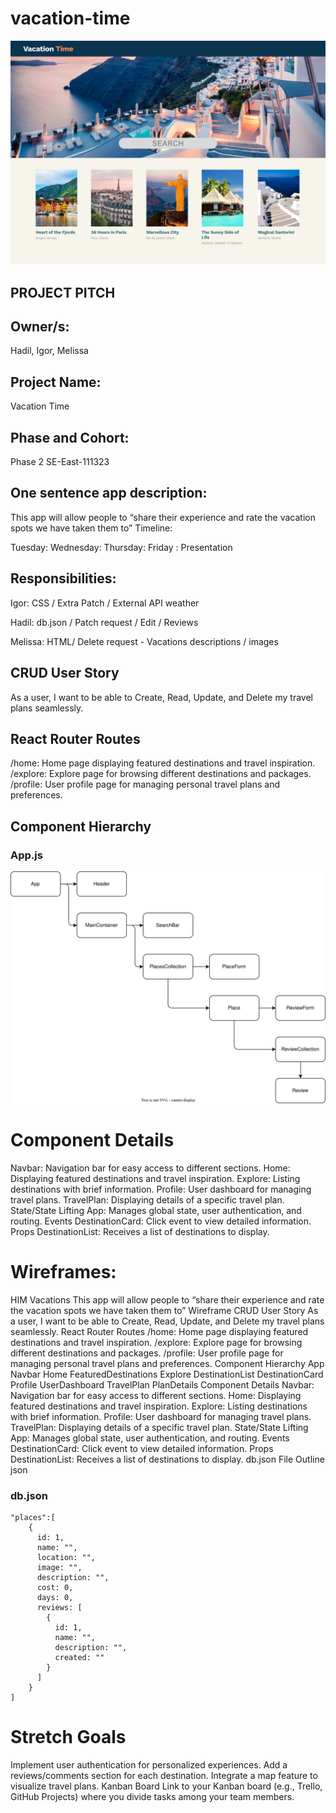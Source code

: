 # vacation-time

![demo](./image.webp)


## PROJECT PITCH


## Owner/s:
Hadil, Igor, Melissa

## Project Name:
Vacation Time  

## Phase and Cohort:
Phase 2 SE-East-111323

## One sentence app description:
This app will allow people to “share their experience and rate the vacation spots we have taken them to”
Timeline:

Tuesday:
Wednesday:
Thursday:
Friday : Presentation

## Responsibilities:


Igor: CSS / Extra Patch / External API weather 

Hadil: db.json / Patch request / Edit / Reviews 

Melissa: HTML/ Delete request - Vacations descriptions / images 

## CRUD User Story
As a user, I want to be able to Create, Read, Update, and Delete my travel plans seamlessly.


## React Router Routes
/home: Home page displaying featured destinations and travel inspiration.
/explore: Explore page for browsing different destinations and packages.
/profile: User profile page for managing personal travel plans and preferences.


## Component Hierarchy

### App.js

<!-- ![demo](./drawio.png) -->
![demo](./diagram.svg)

# Component Details
Navbar: Navigation bar for easy access to different sections.
Home: Displaying featured destinations and travel inspiration.
Explore: Listing destinations with brief information.
Profile: User dashboard for managing travel plans.
TravelPlan: Displaying details of a specific travel plan.
State/State Lifting
App: Manages global state, user authentication, and routing.
Events
DestinationCard: Click event to view detailed information.
Props
DestinationList: Receives a list of destinations to display.







# Wireframes: 

HIM Vacations 
This app will allow people to “share their experience and rate the vacation spots we have taken them to”
Wireframe
CRUD User Story
As a user, I want to be able to Create, Read, Update, and Delete my travel plans seamlessly.
React Router Routes
/home: Home page displaying featured destinations and travel inspiration.
/explore: Explore page for browsing different destinations and packages.
/profile: User profile page for managing personal travel plans and preferences.
Component Hierarchy
App
Navbar
Home
FeaturedDestinations
Explore
DestinationList
DestinationCard
Profile
UserDashboard
TravelPlan
PlanDetails
Component Details
Navbar: Navigation bar for easy access to different sections.
Home: Displaying featured destinations and travel inspiration.
Explore: Listing destinations with brief information.
Profile: User dashboard for managing travel plans.
TravelPlan: Displaying details of a specific travel plan.
State/State Lifting
App: Manages global state, user authentication, and routing.
Events
DestinationCard: Click event to view detailed information.
Props
DestinationList: Receives a list of destinations to display.
db.json File Outline json


### db.json
```
"plaсes":[
    {
      id: 1,
      name: "",
      location: "",
      image: "",
      description: "",
      cost: 0,
      days: 0,
      reviews: [
        {
          id: 1,
          name: "",
          description: "",
          created: ""
        }
      ]
    }
]
```

# Stretch Goals
Implement user authentication for personalized experiences.
Add a reviews/comments section for each destination.
Integrate a map feature to visualize travel plans.
Kanban Board
Link to your Kanban board (e.g., Trello, GitHub Projects) where you divide tasks among your team members.
